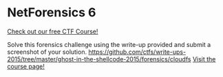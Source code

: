 # NetForensics 6

[Check out our free CTF Course!](https://academy.hoppersroppers.org/mod/page/view.php?id=604)

Solve this forensics challenge using the write-up provided and submit a screenshot of your solution. <https://github.com/ctfs/write-ups-2015/tree/master/ghost-in-the-shellcode-2015/forensics/cloudfs> 
[Visit the course page!](https://academy.hoppersroppers.org/mod/assign/view.php?id=604)
